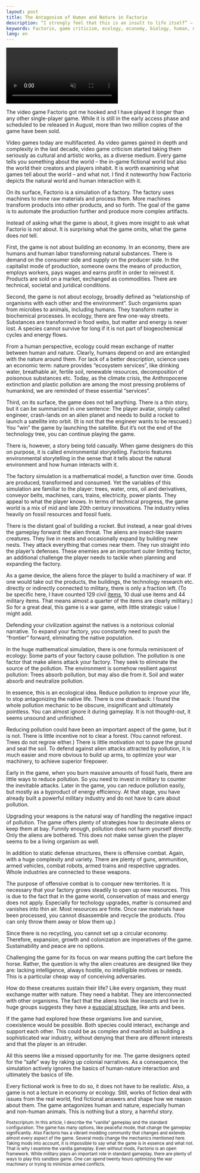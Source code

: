 ```yaml
---
layout: post
title: The Antagonism of Human and Nature in Factorio
description: “I strongly feel that this is an insult to life itself” – Hayao Miyazaki
keywords: Factorio, game criticism, ecology, economy, biology, human, nature
lang: en
---
```


<p>
  <video autoplay muted loop playsinline style="display: block; margin; auto; max-width: 100%">
    <source type='video/mp4; codecs="av01.0.05M.08"' src="/assets/factorio-av1.mp4">
  	<source type='video/mp4; codecs="avc1.42E01E"' src="/assets/factorio.mp4">
	</video>
</p>

The video game Factorio got me hooked and I have played it longer than any other single-player game. While it is still in the early access phase and scheduled to be released in August, more than two million copies of the game have been sold.

Video games today are multifaceted. As video games gained in depth and complexity in the last decade, video game criticism started taking them seriously as cultural and artistic works, as a diverse medium. Every game tells you something about the world – the in-game fictional world but also the world their creators and players inhabit. It is worth examining what games tell about the world – and what not. I find it noteworthy how Factorio depicts the natural world and human interaction with it.

On its surface, Factorio is a simulation of a factory. The factory uses machines to mine raw materials and process them. More machines transform products into other products, and so forth. The goal of the game is to automate the production further and produce more complex artifacts.

Instead of asking what the game is about, it gives more insight to ask what Factorio is *not* about. It is surprising what the game omits, what the game does *not* tell.

First, the game is not about building an economy. In an economy, there are humans and human labor transforming natural substances. There is demand on the consumer side and supply on the producer side. In the capitalist mode of production, someone owns the means of production, employs workers, pays wages and earns profit in order to reinvest it. Products are sold on a market, exchanged as commodities. There are technical, societal and juridical conditions.

Second, the game is not about ecology, broadly defined as “relationship of organisms with each other and the environment”. Such organisms span from microbes to animals, including humans. They transform matter in biochemical processes. In ecology, there are few one-way streets. Substances are transformed in food webs, but matter and energy is never lost. A species cannot survive for long if it is not part of biogeochemical cycles and energy flows.

From a human perspective, ecology could mean exchange of matter between human and nature. Clearly, humans depend on and are entangled with the nature around them. For lack of a better description, science uses an economic term: nature provides “ecosystem services”, like drinking water, breathable air, fertile soil, renewable resources, decomposition of poisonous substances etc. Today, as the climate crisis, the Anthropocene extinction and plastic pollution are among the most pressing problems of humankind, we are reminded of these essential “services”.

Third, on its surface, the game does not tell anything. There is a thin story, but it can be summarized in one sentence: The player avatar, simply called engineer, crash-lands on an alien planet and needs to build a rocket to launch a satellite into orbit. (It is not that the engineer wants to be rescued.) You “win” the game by launching the satellite. But it’s not the end of the technology tree, you can continue playing the game.

There is, however, a story being told casually. When game designers do this on purpose, it is called environmental storytelling. Factorio features environmental storytelling in the sense that it tells about the natural environment and how human interacts with it.

The factory simulation is a mathematical model, a function over time. Goods are produced, transformed and consumed. Yet the variables of this simulation are familiar to the player: trees, water, ores, oil and derivatives, conveyor belts, machines, cars, trains, electricity, power plants. They appeal to what the player knows. In terms of technical progress, the game world is a mix of mid and late 20th century innovations. The industry relies heavily on fossil resources and fossil fuels.

There is the distant goal of building a rocket. But instead, a near goal drives the gameplay forward: the alien threat. The aliens are insect-like swarm creatures. They live in nests and occasionally expand by building new nests. They attack everything that comes near them. They run straight into the player’s defenses. These enemies are an important outer limiting factor, an additional challenge the player needs to tackle when planning and expanding the factory.

As a game device, the aliens force the player to build a machinery of war. If one would take out the products, the buildings, the technology research etc. directly or indirectly connected to military, there is only a fraction left. (To be specific here, I have counted 129 civil [items](https://wiki.factorio.com/Items), 10 dual use items and 44 military items. That means almost a quarter of the items are clearly military.) So for a great deal, this game is a war game, with little strategic value I might add.

Defending your civilization against the natives is a notorious colonial narrative. To expand your factory, you constantly need to push the “frontier” forward, eliminating the native population.

In the huge mathematical simulation, there is one formula reminiscent of ecology: Some parts of your factory cause pollution. The pollution is one factor that make aliens attack your factory. They seek to eliminate the source of the pollution. The environment is somehow resilient against pollution: Trees absorb pollution, but may also die from it. Soil and water absorb and neutralize pollution.

In essence, this is an ecological idea. Reduce pollution to improve your life, to stop antagonizing the native life. There is one drawback: I found the whole pollution mechanic to be obscure, insignificant and ultimately pointless. You can almost ignore it during gameplay. It is not thought-out, it seems unsound and unfinished.

Reducing pollution could have been an important aspect of the game, but it is not. There is little incentive not to clear a forest. (You cannot reforest. Trees do not regrow either.) There is little motivation not to pave the ground and seal the soil. To defend against alien attacks attracted by pollution, it is much easier and more obvious to build up arms, to optimize your war machinery, to achieve superior firepower.

Early in the game, when you burn massive amounts of fossil fuels, there are little ways to reduce pollution. So you need to invest in military to counter the inevitable attacks. Later in the game, you can reduce pollution easily, but mostly as a byproduct of energy efficiency. At that stage, you have already built a powerful military industry and do not have to care about pollution.

Upgrading your weapons is the natural way of handling the negative impact of pollution. The game offers plenty of strategies how to decimate aliens or keep them at bay. Funnily enough, pollution does not harm yourself directly. Only the aliens are bothered. This does not make sense given the player seems to be a living organism as well.

In addition to static defense structures, there is offensive combat. Again, with a huge complexity and variety. There are plenty of guns, ammunition, armed vehicles, combat robots, armed trains and respective upgrades. Whole industries are connected to these weapons.

The purpose of offensive combat is to conquer new territories. It is necessary that your factory grows steadily to open up new resources. This is due to the fact that in the game world, conservation of mass and energy does not apply. Especially for techology upgrades, matter is consumed and vanishes into thin air. Most resources are finite. Once raw materials have been processed, you cannot disassemble and recycle the products. (You can only throw them away or blow them up.)

Since there is no recycling, you cannot set up a circular economy. Therefore, expansion, growth and colonization are imperatives of the game. Sustainability and peace are no options.

Challenging the game for its focus on war means putting the cart before the horse. Rather, the question is why the alien creatures are designed like they are: lacking intelligence, always hostile, no intelligible motives or needs. This is a particular cheap way of conceiving adversaries.

How do these creatures sustain their life? Like every organism, they must exchange matter with nature. They need a habitat. They are interconnected with other organisms. The fact that the aliens look like insects and live in huge groups suggests they have a [eusocial structure](https://en.wikipedia.org/wiki/Eusociality), like ants and bees.

If the game had explored how these organisms live and survive, coexistence would be possible. Both species could interact, exchange and support each other. This could be as complex and manifold as building a sophisticated war industry, without denying that there are different interests and that the player is an intruder.

All this seems like a missed opportunity for me. The game designers opted for the “safe” way by raking up colonial narratives. As a consequence, the simulation actively ignores the basics of human-nature interaction and ultimately the basics of life.

Every fictional work is free to do so, it does not have to be realistic. Also, a game is not a lecture in economy or ecology. Still, works of fiction deal with issues from the real world, find fictional answers and shape how we reason about them. The game antagonizes human and nature, especially human and non-human animals. This is nothing but a story, a harmful story.

<small>Postscriptum: In this article, I describe the “vanilla” gameplay and the standard configuration. The game has many options, like peaceful mode, that change the gameplay significantly. Also Factorio has a vibrant modding community that changes and extends almost every aspect of the game. Several mods change the mechanics mentioned here. Taking mods into account, it is impossible to say what the game is in essence and what not. That is why I examine the vanilla gameplay. Even without mods, Factorio is an open framework. While military plays an important role in standard gameplay, there are plenty of ways to play this sandbox game. One can spend twenty hours optimizing the war machinery or trying to minimize armed conflicts.</small>

